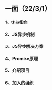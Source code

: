 ## 一面（22/3/1）

#### 1、this指向

#### 2、JS异步机制

#### 3、JS异步解决方案

#### 4、Promise原理

#### 5、介绍项目

#### 6、加入的组织